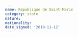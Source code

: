 ```yaml
---
name: République de Saint-Marin
category: state
nature: 
nationality: 
date_signed: '2018-11-12'
---
```

    